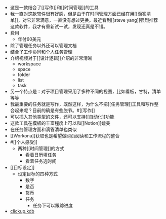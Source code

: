 - 这是一款结合了[[写作]]和[[时间管理]]的工具
- 我一直对这款软件很有好感，但是由于在时间管理方面已经在用[[滴答清单]]，对它非常满意，一直没有想过更换。最近看到[[steve yang]]强烈推荐这款软件，我才有重新试一试，发现还真是不错。
- 费用
    - 年付60美元
- 除了管理任务以外还可以管理文档
- 结合了工作协同和个人任务管理
- 介绍视频对于[[设计逻辑]]介绍的非常清晰
    - workspace
    - space
    - folder
    - list
    - task
- 另一个特点是：对于项目管理采用了多种不同的视图，比如看板，甘特，清单等等
- 我最重要的任务就是写作，既然这样，为什么不把[[任务管理]]工具和写作整合起来呢？目前的确是有些脱节。#[[写作]]
- 可以插入其他类型的文件，还可以支持[[自动化]]功能
- 这款工具在模板的丰富程度上可以和[[Notion]]媲美
- 在任务管理方面和滴答清单也类似
- [[Workona]]获取也是希望做网页阅读和工作流程的整合
- #[[个人感受]]
    - 两种[[时间管理]]的方式
        - 看着日历填任务
        - 看着任务选时间
- [[目标设定]]
    - 设定目标的四种方式
        - 数字
        - 是否
        - 货币
        - 任务
            - 任务下可以跟踪进度
- [clickup.kdb](hook://file/tIjYM9kgY?p=Y29tfmFwcGxlfkNsb3VkRG9jcy9Lbm93bGVkZ2UgZGF0YWJhc2UgYnVpbGRlcg==&n=clickup.kdb)
